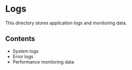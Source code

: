 # Logs

This directory stores application logs and monitoring data.

## Contents

- System logs
- Error logs
- Performance monitoring data

